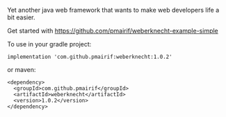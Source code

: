 Yet another java web framework that wants to make web developers life a bit easier.

Get started with https://github.com/pmairif/weberknecht-example-simple

To use in your gradle project:
```
implementation 'com.github.pmairif:weberknecht:1.0.2'
```

or maven:
```
<dependency>
  <groupId>com.github.pmairif</groupId>
  <artifactId>weberknecht</artifactId>
  <version>1.0.2</version>
</dependency>
```
